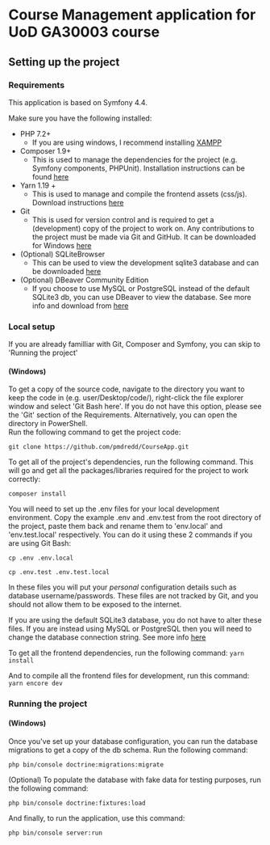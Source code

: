 # Course Management application for UoD GA30003 course

## Setting up the project
### Requirements
This application is based on Symfony 4.4.

Make sure you have the following installed:

- PHP 7.2+
    - If you are using windows, I recommend installing [XAMPP](https://www.apachefriends.org/download.html)
- Composer 1.9+
    - This is used to manage the dependencies for the project (e.g. Symfony components, PHPUnit). Installation instructions can be found [here](https://getcomposer.org/download/)
- Yarn 1.19 +
    - This is used to manage and compile the frontend assets (css/js). Download instructions [here](https://yarnpkg.com/en/docs/install) 
- Git
    - This is used for version control and is required to get a (development) copy of the project to work on. Any contributions to the project must be made via Git and GitHub.
      It can be downloaded for Windows [here](https://git-scm.com/downloads)
- (Optional) SQLiteBrowser
    - This can be used to view the development sqlite3 database and can be downloaded [here](https://sqlitebrowser.org/dl/)
- (Optional) DBeaver Community Edition
    - If you choose to use MySQL or PostgreSQL instead of the default SQLite3 db, you can use DBeaver to view the database. See more info and download from [here](https://dbeaver.io/)    

### Local setup
If you are already familliar with Git, Composer and Symfony, you can skip to 'Running the project'
#### (Windows)
To get a copy of the source code, navigate to the directory you want to keep the code in (e.g. user/Desktop/code/), 
right-click the file explorer window and select 'Git Bash here'. If you do not have this option, please see the 'Git' section of the Requirements.
Alternatively, you can open the directory in PowerShell.  
Run the following command to get the project code:

`git clone https://github.com/pmdredd/CourseApp.git`

To get all of the project's dependencies, run the following command. This will go and get all the packages/libraries required for the project to work correctly:

`composer install`

You will need to set up the .env files for your local development environment. Copy the example .env and .env.test from the root directory of the project, paste them back and
rename them to 'env.local' and 'env.test.local' respectively. You can do it using these 2 commands if you are using Git Bash:

`cp .env .env.local`

`cp .env.test .env.test.local`

In these files you will put your *personal* configuration details such as database username/passwords. 
These files are not tracked by Git, and you should not allow them to be exposed to the internet.

If you are using the default SQLite3 database, you do not have to alter these files. If you are instead using MySQL or PostgreSQL then you will need to change the database connection string.
See more info [here](https://symfony.com/doc/current/doctrine.html#configuring-the-database)
 
To get all the frontend dependencies, run the following command:
`yarn install`

And to compile all the frontend files for development, run this command:
`yarn encore dev`

### Running the project
#### (Windows)
Once you've set up your database configuration, you can run the database migrations to get a copy of the db schema. Run the following command:

`php bin/console doctrine:migrations:migrate`

(Optional) To populate the database with fake data for testing purposes, run the following command:

`php bin/console doctrine:fixtures:load`
 
 And finally, to run the application, use this command:
 
 `php bin/console server:run`

